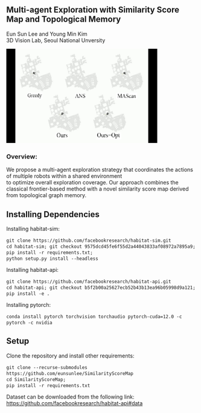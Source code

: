 ## Multi-agent Exploration with Similarity Score Map and Topological Memory
Eun Sun Lee and Young Min Kim<br />
3D Vision Lab, Seoul National Unversity


<img src="./docs/shortmovie.gif" width="400" height="250"/>

### Overview:
We propose a multi-agent exploration strategy that coordinates the actions of multiple robots within a shared environment <br />
to optimize overall exploration coverage. 
Our approach combines the classical frontier-based method with a novel similarity score map derived from topological graph memory.


## Installing Dependencies

Installing habitat-sim:
```
git clone https://github.com/facebookresearch/habitat-sim.git
cd habitat-sim; git checkout 9575dcd45fe6f55d2a44043833af08972a7895a9;
pip install -r requirements.txt;
python setup.py install --headless

```

Installing habitat-api:
```
git clone https://github.com/facebookresearch/habitat-api.git
cd habitat-api; git checkout b5f2b00a25627ecb52b43b13ea96b05998d9a121;
pip install -e .
```

Installing pytorch: 
```
conda install pytorch torchvision torchaudio pytorch-cuda=12.0 -c pytorch -c nvidia
```

## Setup
Clone the repository and install other requirements:
```
git clone --recurse-submodules https://github.com/eunsunlee/SimilarityScoreMap
cd SimilarityScoreMap;
pip install -r requirements.txt
```

Dataset can be downloaded from the following link: https://github.com/facebookresearch/habitat-api#data
